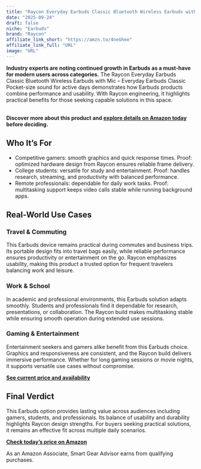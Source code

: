 ```yaml
---
title: "Raycon Everyday Earbuds Classic Bluetooth Wireless Earbuds with Mic – Everyday Earbuds Classic Pocket-size sound for active days"
date: "2025-09-24"
draft: false
niche: "Earbuds"
brand: "Raycon"
affiliate_link_short: "https://amzn.to/4neGhee"
affiliate_link_full: "URL"
image: "URL"
---
```


<p><strong>Industry experts are noting continued growth in Earbuds as a must-have for modern users across categories.</strong> The Raycon Everyday Earbuds Classic Bluetooth Wireless Earbuds with Mic – Everyday Earbuds Classic Pocket-size sound for active days demonstrates how Earbuds products combine performance and usability. With Raycon engineering, it highlights practical benefits for those seeking capable solutions in this space.</p>
<br>
<strong>Discover more about this product and <a href="https://amzn.to/4neGhee" rel="nofollow sponsored">explore details on Amazon today</a> before deciding.</strong>
<br>

<h2>Who It’s For</h2>
<ul>
  <li>Competitive gamers: smooth graphics and quick response times. Proof: optimized hardware design from Raycon ensures reliable frame delivery.</li>
  <li>College students: versatile for study and entertainment. Proof: handles research, streaming, and productivity with balanced performance.</li>
  <li>Remote professionals: dependable for daily work tasks. Proof: multitasking support keeps video calls stable while running background apps.</li>
</ul>

<h2>Real-World Use Cases</h2>

<h3>Travel & Commuting</h3>
<p>This Earbuds device remains practical during commutes and business trips. Its portable design fits into travel bags easily, while reliable performance ensures productivity or entertainment on the go. Raycon emphasizes usability, making this product a trusted option for frequent travelers balancing work and leisure.</p>

<h3>Work & School</h3>
<p>In academic and professional environments, this Earbuds solution adapts smoothly. Students and professionals find it dependable for research, presentations, or collaboration. The Raycon build makes multitasking stable while ensuring smooth operation during extended use sessions.</p>

<h3>Gaming & Entertainment</h3>
<p>Entertainment seekers and gamers alike benefit from this Earbuds choice. Graphics and responsiveness are consistent, and the Raycon build delivers immersive performance. Whether for long gaming sessions or movie nights, it supports versatile use cases without compromise.</p>

<p><strong><a href="https://amzn.to/4neGhee" rel="nofollow sponsored">See current price and availability</a></strong></p>

<h2>Final Verdict</h2>
<p>This Earbuds option provides lasting value across audiences including gamers, students, and professionals. Its balance of usability and durability highlights Raycon design strengths. For buyers seeking practical solutions, it remains an effective fit across multiple daily scenarios.</p>

<p><strong><a href="https://amzn.to/4neGhee" rel="nofollow sponsored">Check today’s price on Amazon</a></strong></p>

<p>As an Amazon Associate, Smart Gear Advisor earns from qualifying purchases.</p>
